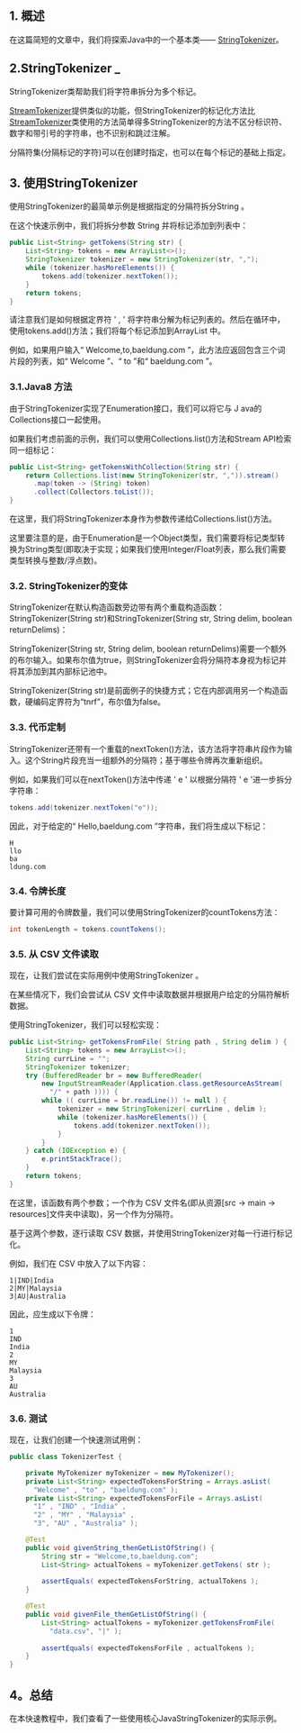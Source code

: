 ## 1. 概述

在这篇简短的文章中，我们将探索Java中的一个基本类—— [StringTokenizer](https://docs.oracle.com/en/java/javase/11/docs/api/java.base/java/util/StringTokenizer.html)。

## 2.StringTokenizer _ 

StringTokenizer类帮助我们将字符串拆分为多个标记。

[StreamTokenizer](https://docs.oracle.com/en/java/javase/11/docs/api/java.base/java/io/StreamTokenizer.html)提供类似的功能，但StringTokenizer的标记化方法比[StreamTokenizer](https://docs.oracle.com/en/java/javase/11/docs/api/java.base/java/io/StreamTokenizer.html)类使用的方法简单得多StringTokenizer的方法不区分标识符、数字和带引号的字符串，也不识别和跳过注解。

分隔符集(分隔标记的字符)可以在创建时指定，也可以在每个标记的基础上指定。

## 3. 使用StringTokenizer

使用StringTokenizer的最简单示例是根据指定的分隔符拆分String 。

在这个快速示例中，我们将拆分参数 String 并将标记添加到列表中：


```java
public List<String> getTokens(String str) {
    List<String> tokens = new ArrayList<>();
    StringTokenizer tokenizer = new StringTokenizer(str, ",");
    while (tokenizer.hasMoreElements()) {
        tokens.add(tokenizer.nextToken());
    }
    return tokens;
}

```

请注意我们是如何根据定界符 ' , ' 将字符串分解为标记列表的。然后在循环中，使用tokens.add()方法；我们将每个标记添加到ArrayList 中。

例如，如果用户输入“ Welcome,to,baeldung.com ”，此方法应返回包含三个词片段的列表，如“ Welcome ”、“ to ”和“ baeldung.com ”。

### 3.1.Java8 方法

由于StringTokenizer实现了Enumeration<Object>接口，我们可以将它与 J ava的Collections接口一起使用。

如果我们考虑前面的示例，我们可以使用Collections.list()方法和Stream API检索同一组标记：

```java
public List<String> getTokensWithCollection(String str) {
    return Collections.list(new StringTokenizer(str, ",")).stream()
      .map(token -> (String) token)
      .collect(Collectors.toList());
}
```

在这里，我们将StringTokenizer本身作为参数传递给Collections.list()方法。

这里要注意的是，由于Enumeration是一个Object类型，我们需要将标记类型转换为String类型(即取决于实现；如果我们使用Integer/Float列表，那么我们需要类型转换与整数/浮点数)。

### 3.2. StringTokenizer的变体 

StringTokenizer在默认构造函数旁边带有两个重载构造函数：StringTokenizer(String str)和StringTokenizer(String str, String delim, boolean returnDelims)：

StringTokenizer(String str, String delim, boolean returnDelims)需要一个额外的布尔输入。如果布尔值为true，则StringTokenizer会将分隔符本身视为标记并将其添加到其内部标记池中。

StringTokenizer(String str)是前面例子的快捷方式；它在内部调用另一个构造函数，硬编码定界符为“tnrf”，布尔值为false。

### 3.3. 代币定制

StringTokenizer还带有一个重载的nextToken()方法，该方法将字符串片段作为输入。这个String片段充当一组额外的分隔符；基于哪些令牌再次重新组织。

例如，如果我们可以在nextToken()方法中传递 ' e ' 以根据分隔符 ' e '进一步拆分字符串：

```java
tokens.add(tokenizer.nextToken("e"));
```

因此，对于给定的“ Hello,baeldung.com ”字符串，我们将生成以下标记：

```plaintext
H
llo
ba
ldung.com
```

### 3.4. 令牌长度

要计算可用的令牌数量，我们可以使用StringTokenizer的countTokens方法：

```java
int tokenLength = tokens.countTokens();
```

### 3.5. 从 CSV 文件读取

现在，让我们尝试在实际用例中使用StringTokenizer 。

在某些情况下，我们会尝试从 CSV 文件中读取数据并根据用户给定的分隔符解析数据。

使用StringTokenizer，我们可以轻松实现：

```java
public List<String> getTokensFromFile( String path , String delim ) {
    List<String> tokens = new ArrayList<>();
    String currLine = "";
    StringTokenizer tokenizer;
    try (BufferedReader br = new BufferedReader(
        new InputStreamReader(Application.class.getResourceAsStream( 
          "/" + path )))) {
        while (( currLine = br.readLine()) != null ) {
            tokenizer = new StringTokenizer( currLine , delim );
            while (tokenizer.hasMoreElements()) {
                tokens.add(tokenizer.nextToken());
            }
        }
    } catch (IOException e) {
        e.printStackTrace();
    }
    return tokens;
}
```

在这里，该函数有两个参数；一个作为 CSV 文件名(即从资源[src -> main -> resources]文件夹中读取)，另一个作为分隔符。

基于这两个参数，逐行读取 CSV 数据，并使用StringTokenizer对每一行进行标记化。

例如，我们在 CSV 中放入了以下内容：

```plaintext
1|IND|India
2|MY|Malaysia
3|AU|Australia
```

因此，应生成以下令牌：

```plaintext
1
IND
India
2
MY
Malaysia
3
AU
Australia
```

### 3.6. 测试

现在，让我们创建一个快速测试用例：

```java
public class TokenizerTest {

    private MyTokenizer myTokenizer = new MyTokenizer();
    private List<String> expectedTokensForString = Arrays.asList(
      "Welcome" , "to" , "baeldung.com" );
    private List<String> expectedTokensForFile = Arrays.asList(
      "1" , "IND" , "India" , 
      "2" , "MY" , "Malaysia" , 
      "3", "AU" , "Australia" );

    @Test
    public void givenString_thenGetListOfString() {
        String str = "Welcome,to,baeldung.com";
        List<String> actualTokens = myTokenizer.getTokens( str );
 
        assertEquals( expectedTokensForString, actualTokens );
    }

    @Test
    public void givenFile_thenGetListOfString() {
        List<String> actualTokens = myTokenizer.getTokensFromFile( 
          "data.csv", "|" );
 
        assertEquals( expectedTokensForFile , actualTokens );
    }
}
```

## 4。总结

在本快速教程中，我们查看了一些使用核心JavaStringTokenizer的实际示例。